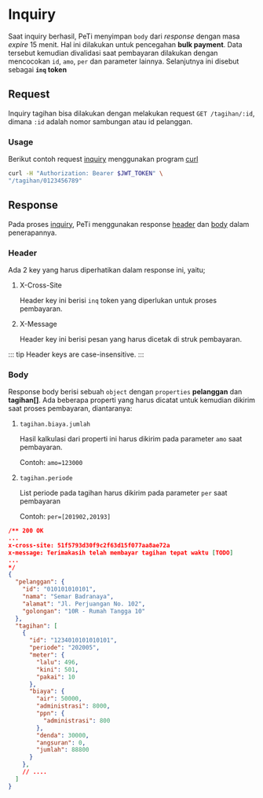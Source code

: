 # Inquiry

Saat inquiry berhasil, PeTi menyimpan `body` dari _response_ dengan masa _expire_ 15 menit.
Hal ini dilakukan untuk pencegahan **bulk payment**. Data tersebut kemudian divalidasi saat pembayaran dilakukan dengan mencocokan `id`, `amo`, `per` dan parameter lainnya. Selanjutnya ini disebut sebagai **`inq` token**

## Request

Inquiry tagihan bisa dilakukan dengan melakukan request `GET /tagihan/:id`, dimana `:id` adalah nomor sambungan atau id pelanggan.

### Usage

Berikut contoh request [inquiry](#inquiry) menggunakan program [curl](https://curl.haxx.se/)

```bash
curl -H "Authorization: Bearer $JWT_TOKEN" \
"/tagihan/0123456789"
```

## Response

Pada proses [inquiry](#inquiry), PeTi menggunakan response [header](#header) dan [body](#body) dalam penerapannya.

### Header

Ada 2 key yang harus diperhatikan dalam response ini, yaitu;

1. X-Cross-Site

    Header key ini berisi `inq` token yang diperlukan untuk proses pembayaran.

2. X-Message <Badge text="todo" type="info"/> 

    Header key ini berisi pesan yang harus dicetak di struk pembayaran.

::: tip
Header keys are case-insensitive.
:::

### Body

Response body berisi sebuah `object` dengan `properties` __pelanggan__ dan __tagihan[]__.
Ada beberapa properti yang harus dicatat untuk kemudian dikirim saat proses pembayaran, diantaranya:

1. `tagihan.biaya.jumlah`

    Hasil kalkulasi dari properti ini harus dikirim pada parameter `amo` saat pembayaran.

    Contoh: `amo=123000`

2. `tagihan.periode`

    List periode pada tagihan harus dikirim pada parameter `per` saat pembayaran

    Contoh: `per=[201902,20193]`

```json
/** 200 OK
...
x-cross-site: 51f5793d30f9c2f63d15f077aa8ae72a
x-message: Terimakasih telah membayar tagihan tepat waktu [TODO]
...
*/
{
  "pelanggan": {
    "id": "010101010101",
    "nama": "Semar Badranaya",
    "alamat": "Jl. Perjuangan No. 102",
    "golongan": "10R - Rumah Tangga 10"
  },
  "tagihan": [
    {
      "id": "1234010101010101",
      "periode": "202005",
      "meter": {
        "lalu": 496,
        "kini": 501,
        "pakai": 10
      },
      "biaya": {
        "air": 50000,
        "administrasi": 8000,
        "ppn": {
          "administrasi": 800
        },
        "denda": 30000,
        "angsuran": 0,
        "jumlah": 88800
      }
    },
    // ....
  ]
}
```
